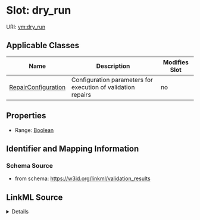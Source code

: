 

# Slot: dry_run

URI: [vm:dry_run](https://w3id.org/linkml/validation-model/dry_run)



<!-- no inheritance hierarchy -->





## Applicable Classes

| Name | Description | Modifies Slot |
| --- | --- | --- |
| [RepairConfiguration](RepairConfiguration.md) | Configuration parameters for execution of validation repairs |  no  |







## Properties

* Range: [Boolean](Boolean.md)





## Identifier and Mapping Information







### Schema Source


* from schema: https://w3id.org/linkml/validation_results




## LinkML Source

<details>
```yaml
name: dry_run
from_schema: https://w3id.org/linkml/validation_results
rank: 1000
alias: dry_run
owner: RepairConfiguration
domain_of:
- RepairConfiguration
range: boolean

```
</details>